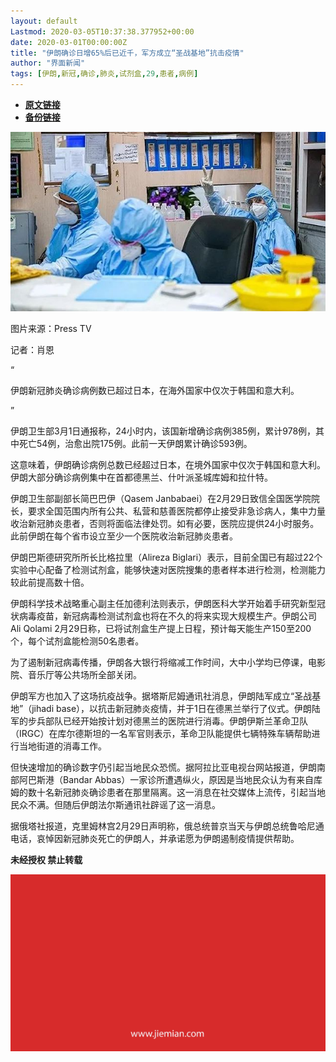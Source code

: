 ```yaml
---
layout: default
Lastmod: 2020-03-05T10:37:38.377952+00:00
date: 2020-03-01T00:00:00Z
title: "伊朗确诊日增65%后已近千，军方成立“圣战基地”抗击疫情"
author: "界面新闻"
tags: [伊朗,新冠,确诊,肺炎,试剂盒,29,患者,病例]
---
```


* [**原文链接**](https://mp.weixin.qq.com/s/D320_p7Rlpsn9L-9kNymSQ)
* [**备份链接**](http://archive.today/BeeWz)


![](/images/post/2d90d33c775d8a17918d517764d03300.jpg)

图片来源：Press TV

记者：肖恩

“

  

伊朗新冠肺炎确诊病例数已超过日本，在海外国家中仅次于韩国和意大利。

  

”

伊朗卫生部3月1日通报称，24小时内，该国新增确诊病例385例，累计978例，其中死亡54例，治愈出院175例。此前一天伊朗累计确诊593例。  

这意味着，伊朗确诊病例总数已经超过日本，在境外国家中仅次于韩国和意大利。伊朗大部分确诊病例集中在首都德黑兰、什叶派圣城库姆和拉什特。

伊朗卫生部副部长简巴巴伊（Qasem Janbabaei）在2月29日致信全国医学院院长，要求全国范围内所有公共、私营和慈善医院都停止接受非急诊病人，集中力量收治新冠肺炎患者，否则将面临法律处罚。如有必要，医院应提供24小时服务。此前伊朗在每个省市设立至少一个医院收治新冠肺炎患者。

伊朗巴斯德研究所所长比格拉里（Alireza Biglari）表示，目前全国已有超过22个实验中心配备了检测试剂盒，能够快速对医院搜集的患者样本进行检测，检测能力较此前提高数十倍。

伊朗科学技术战略重心副主任加德利法则表示，伊朗医科大学开始着手研究新型冠状病毒疫苗，新冠病毒检测试剂盒也将在不久的将来实现大规模生产。伊朗公司Ali Qolami 2月29日称，已将试剂盒生产提上日程，预计每天能生产150至200个，每个试剂盒能检测50名患者。

为了遏制新冠病毒传播，伊朗各大银行将缩减工作时间，大中小学均已停课，电影院、音乐厅等公共场所全部关闭。

伊朗军方也加入了这场抗疫战争。据塔斯尼姆通讯社消息，伊朗陆军成立“圣战基地”（jihadi base），以抗击新冠肺炎疫情，并于1日在德黑兰举行了仪式。伊朗陆军的步兵部队已经开始按计划对德黑兰的医院进行消毒。伊朗伊斯兰革命卫队（IRGC）在库尔德斯坦的一名军官则表示，革命卫队能提供七辆特殊车辆帮助进行当地街道的消毒工作。

但快速增加的确诊数字仍引起当地民众恐慌。据阿拉比亚电视台网站报道，伊朗南部阿巴斯港（Bandar Abbas）一家诊所遭遇纵火，原因是当地民众认为有来自库姆的数十名新冠肺炎确诊患者在那里隔离。这一消息在社交媒体上流传，引起当地民众不满。但随后伊朗法尔斯通讯社辟谣了这一消息。

据俄塔社报道，克里姆林宫2月29日声明称，俄总统普京当天与伊朗总统鲁哈尼通电话，哀悼因新冠肺炎死亡的伊朗人，并承诺愿为伊朗遏制疫情提供帮助。

  

**未经授权 禁止转载**

  

  

![](/images/post/3ef9527fd7edfb43b0c70486c7a956af.jpg)

